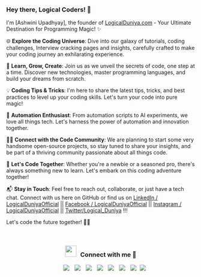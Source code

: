 ### Hey there, Logical Coders! 👋

I'm [Ashwini Upadhyay], the founder of [LogicalDuniya.com](https://www.logicalduniya.com) - Your Ultimate Destination for Programming Magic! ✨

🌐 **Explore the Coding Universe**: Dive into our galaxy of tutorials, coding challenges, Interview cracking pages and insights, carefully crafted to make your coding journey an exhilarating experience.

🚀 **Learn, Grow, Create**: Join us as we unveil the secrets of code, one step at a time. Discover new technologies, master programming languages, and build your dreams from scratch.

💡 **Coding Tips & Tricks**: I'm here to share the latest tips, tricks, and best practices to level up your coding skills. Let's turn your code into pure magic!

🤖 **Automation Enthusiast**: From automation scripts to AI experiments, we love all things tech. Let's harness the power of automation and innovation together.

👩‍💻 **Connect with the Code Community**: We are planning to start some very handsome open-source projects, so stay tuned to share your insights, and be part of a thriving community passionate about all things code.

🌟 **Let's Code Together**: Whether you're a newbie or a seasoned pro, there's always something new to learn. Let's embark on this coding adventure together!

📬 **Stay in Touch**: Feel free to reach out, collaborate, or just have a tech chat. Connect with us here on GitHub or find us on [LinkedIn / LogicalDuniyaOfficial](https://www.linkedin.com/in/logicalduniyaofficial/) || [Facebook / LogicalDuniyaOfficial](https://www.facebook.com/LogicalDuniyaOfficial/) || [Instagram / LogicalDuniyaOfficial](https://www.instagram.com/LogicalDuniyaOfficial) || [Twitter/Logical_Duniya](https://twitter.com/Logical_Duniya) !!!

Let's code the future together! 🚀✨

</br>
<h3 align="center" > <img src="https://media.giphy.com/media/iY8CRBdQXODJSCERIr/giphy.gif" width="30" height="30" style="margin-right: 10px;">Connect with me 🤝 </h3>

<p align="center">

 <div align="center"  class="icons-social" style="margin-left: 10px;">
        <a style="margin-left: 10px;"  target="_blank" href="https://www.linkedin.com/in/logical-duniya">
			<img src="https://img.icons8.com/doodle/40/000000/linkedin--v2.png"></a>
        <a style="margin-left: 10px;" target="_blank" href="#">
		<img src="https://img.icons8.com/doodle/40/000000/github--v1.png"></a>
		<a style="margin-left: 10px;" target="_blank" href="#">
				<img src="https://img.icons8.com/external-tal-revivo-color-tal-revivo/40/000000/external-stack-overflow-is-a-question-and-answer-site-for-professional-logo-color-tal-revivo.png"></a>
	   <a style="margin-left: 10px;" target="_blank" href="#">
					<img src="https://img.icons8.com/external-sketchy-juicy-fish/0.6x/external-blog-online-services-sketchy-sketchy-juicy-fish.png"></a>
        <a style="margin-left: 10px;" target="_blank" href="https://www.instagram.com/logicalduniya_official">
			<img src="https://img.icons8.com/doodle/40/000000/instagram-new--v2.png"></a>
		<a style="margin-left: 10px;" target="_blank" href="#">
			<img src="https://img.icons8.com/doodle/1x/twitter-squared--v2.png" ></a>
		<a style="margin-left: 10px;" target="_blank" href="#">
				<img src="https://img.icons8.com/doodle/1x/youtube--v2.png" ></a>
		<a style="margin-left: 5px;" target="_blank" href="#">
					<img src="https://img.icons8.com/plasticine/0.5x/resume.png" ></a>
      </div>

</p>
<!---
logicalduniya/logicalduniya is a ✨ special ✨ repository because its `README.md` (this file) appears on your GitHub profile.
You can click the Preview link to take a look at your changes.
--->
